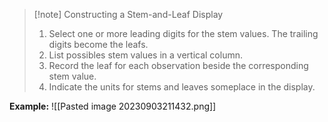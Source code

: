 >[!note] Constructing a Stem-and-Leaf Display
>1. Select one or more leading digits for the stem values. The trailing digits become the leafs.
>2. List possibles stem values in a vertical column.
>3. Record the leaf for each observation beside the corresponding stem value.
>4. Indicate the units for stems and leaves someplace in the display.

**Example:**
![[Pasted image 20230903211432.png]]
